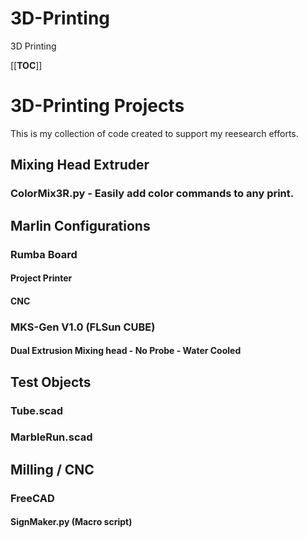 # 3D-Printing
3D Printing

[[__TOC__]]

# 3D-Printing Projects
This is my collection of code created to support my reesearch efforts.

## Mixing Head Extruder
### ColorMix3R.py - Easily add color commands to any print.

## Marlin Configurations
### Rumba Board
#### Project Printer 
#### CNC

### MKS-Gen V1.0 (FLSun CUBE)
#### Dual Extrusion Mixing head - No Probe - Water Cooled

## Test Objects
### Tube.scad
### MarbleRun.scad

## Milling / CNC
### FreeCAD
#### SignMaker.py (Macro script)

